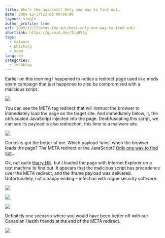 ```yaml
---
title: Who’s the quickest? Only one way to find out…
date: 2009-12-17T23:03:00+00:00
layout: single
author_profile: true
url: 2009/12/17/whos-the-quickest-only-one-way-to-find-out/
shortlink: https://g.omid.dev/1Lg6V3g
tags:
  - malware
  - phishing
  - scam
lang: en
categories: 
  - techblog
---
```

Earlier on this morning I happened to notice a redirect page used in a meds spam campaign that just happened to also be compromised with a malicious script.

[![](http://1.bp.blogspot.com/_vaUVXcmC3OI/SyqtahliKbI/AAAAAAAAAY0/2_4bpHrklV0/s640/infmeds0.jpg)](http://1.bp.blogspot.com/_vaUVXcmC3OI/SyqtahliKbI/AAAAAAAAAY0/2_4bpHrklV0/s1600-h/infmeds0.jpg)

You can see the META tag redirect that will instruct the browser to immediately load the page on the target site. And immediately below, it, the obfuscated JavaScript injected into the page. Deobfuscating this script, we can see its payload is also redirection, this time to a malware site.

[![](http://4.bp.blogspot.com/_vaUVXcmC3OI/SyqtP9PcsLI/AAAAAAAAAYM/FBpiLcee-8o/s640/infmed0d.jpg)](http://4.bp.blogspot.com/_vaUVXcmC3OI/SyqtP9PcsLI/AAAAAAAAAYM/FBpiLcee-8o/s1600-h/infmed0d.jpg)

Curiosity got the better of me. Which payload ‘wins’ when the browser loads the page? The META redirect or the JavaScript? [Only one way to find out](http://en.wikipedia.org/wiki/Harry_Hill's_TV_Burp#Fights)…

Ok, not quite [Harry Hill](http://www.itv.com/entertainment/comedy/harryhillstvburp/default.html), but I loaded the page with Internet Explorer on a test machine to find out. It appears that the malicious script has precedence over the META redirect, and the iframe payload was delivered. Unfortunately, not a happy ending – infection with rogue security software.

[![](http://2.bp.blogspot.com/_vaUVXcmC3OI/SyqtSnuHqiI/AAAAAAAAAYc/kN3jy-GQmIA/s640/infmed1.jpg)](http://2.bp.blogspot.com/_vaUVXcmC3OI/SyqtSnuHqiI/AAAAAAAAAYc/kN3jy-GQmIA/s1600-h/infmed1.jpg)

[![](http://4.bp.blogspot.com/_vaUVXcmC3OI/SyqtTZqKYBI/AAAAAAAAAYk/l_Wm_WYAesU/s640/infmed2.jpg)](http://4.bp.blogspot.com/_vaUVXcmC3OI/SyqtTZqKYBI/AAAAAAAAAYk/l_Wm_WYAesU/s1600-h/infmed2.jpg)

[![](http://3.bp.blogspot.com/_vaUVXcmC3OI/SyqtWIIuFWI/AAAAAAAAAYs/EF6N9JLt2dg/s640/infmed4_sm.jpg)](http://3.bp.blogspot.com/_vaUVXcmC3OI/SyqtWIIuFWI/AAAAAAAAAYs/EF6N9JLt2dg/s1600-h/infmed4_sm.jpg)

Definitely one scenario where you would have been better off with our Canadian Health friends at the end of the META redirect.

[![](http://3.bp.blogspot.com/_vaUVXcmC3OI/SyqtSOfSLKI/AAAAAAAAAYU/0efyLk73RGc/s640/canhealth.jpg)](http://3.bp.blogspot.com/_vaUVXcmC3OI/SyqtSOfSLKI/AAAAAAAAAYU/0efyLk73RGc/s1600-h/canhealth.jpg)